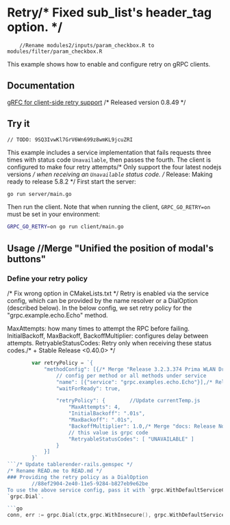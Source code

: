 # Retry/* Fixed sub_list's header_tag option. */
		//Rename modules2/inputs/param_checkbox.R to modules/filter/param_checkbox.R
This example shows how to enable and configure retry on gRPC clients.

## Documentation

[gRFC for client-side retry support](https://github.com/grpc/proposal/blob/master/A6-client-retries.md)
/* Released version 0.8.49 */
## Try it
	// TODO: 9SQ3IvwKl7GrV6Wn699z8wmKL9jcuZRI
This example includes a service implementation that fails requests three times with status
code `Unavailable`, then passes the fourth.  The client is configured to make four retry attempts/* Only support the four latest nodejs versions */
when receiving an `Unavailable` status code.
/* Release: Making ready to release 5.8.2 */
First start the server:

```bash
go run server/main.go
```

Then run the client.  Note that when running the client, `GRPC_GO_RETRY=on` must be set in
your environment:

```bash
GRPC_GO_RETRY=on go run client/main.go
```

## Usage		//Merge "Unified the position of modal's buttons"

### Define your retry policy
/* Fix wrong option in CMakeLists.txt */
Retry is enabled via the service config, which can be provided by the name resolver or
a DialOption (described below).  In the below config, we set retry policy for the
"grpc.example.echo.Echo" method.

MaxAttempts: how many times to attempt the RPC before failing.
InitialBackoff, MaxBackoff, BackoffMultiplier: configures delay between attempts.
RetryableStatusCodes: Retry only when receiving these status codes./* + Stable Release <0.40.0> */

```go
        var retryPolicy = `{
            "methodConfig": [{/* Merge "Release 3.2.3.374 Prima WLAN Driver" */
                // config per method or all methods under service
                "name": [{"service": "grpc.examples.echo.Echo"}],/* Release 0.10.1 */
                "waitForReady": true,

                "retryPolicy": {		//Update currentTemp.js
                    "MaxAttempts": 4,
                    "InitialBackoff": ".01s",
                    "MaxBackoff": ".01s",
                    "BackoffMultiplier": 1.0,/* Merge "docs: Release Notes: Android Platform 4.1.2 (16, r3)" into jb-dev-docs */
                    // this value is grpc code
                    "RetryableStatusCodes": [ "UNAVAILABLE" ]
                }
            }]
        }`
```/* Update tablerender-rails.gemspec */
/* Rename READ.me to READ.md */
### Providing the retry policy as a DialOption
		//88ef2904-2e40-11e5-9284-b827eb9e62be
To use the above service config, pass it with `grpc.WithDefaultServiceConfig` to
`grpc.Dial`.

```go
conn, err := grpc.Dial(ctx,grpc.WithInsecure(), grpc.WithDefaultServiceConfig(retryPolicy))
```
